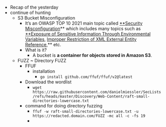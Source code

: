 - Recap of the yesterday 
- continue of hunting
	- S3 Bucket Misconfiguration
		- It’s an OWASP TOP 10 2021 main topic called [**Security Misconfiguration](https://owasp.org/Top10/A05_2021-Security_Misconfiguration/)** which includes many topics such as [**Exposure of Sensitive Information Through Environmental Variables](https://cwe.mitre.org/data/definitions/526.html), [Improper Restriction of XML External Entity Reference](https://cwe.mitre.org/data/definitions/611.html),** etc. 
		- What is it?
			- A bucket is **a container for objects stored in Amazon S3**.
	- FUZZ ~ Directory FUZZ
		- FFUF
			- installation
				- `go install github.com/ffuf/ffuf/v2@latest`
		- Download the wordlist
			- `wget https://raw.githubusercontent.com/danielmiessler/SecLists/refs/heads/master/Discovery/Web-Content/raft-small-directories-lowercase.txt`
		- command for doing directory fuzzing
			- `ffuf -w raft-small-directories-lowercase.txt -u https://redacted.domain.com/FUZZ -mc all -c -fs 19`
			- 